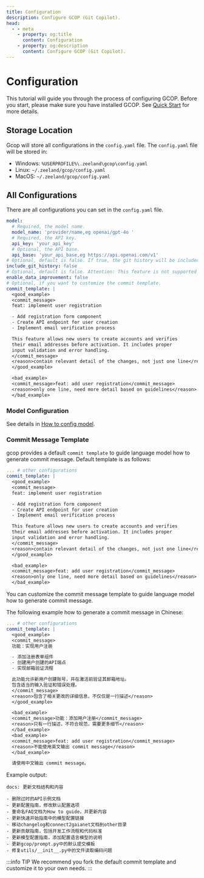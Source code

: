 ```yaml
---
title: Configuration
description: Configure GCOP (Git Copilot).
head:
  - - meta
    - property: og:title
      content: Configuration
    - property: og:description
      content: Configure GCOP (Git Copilot).
---
```


# Configuration

This tutorial will guide you through the process of configuring GCOP. Before you start, please make sure you have installed GCOP. See [Quick Start](/guide/quick-start) for more details.

## Storage Location

Gcop will store all configurations in the `config.yaml` file. The `config.yaml` file will be stored in:

- Windows: `%USERPROFILE%\.zeeland\gcop\config.yaml`
- Linux: `~/.zeeland/gcop/config.yaml`
- MacOS: `~/.zeeland/gcop/config.yaml`

## All Configurations

There are all configurations you can set in the `config.yaml` file.

```yaml
model:
  # Required, the model name.
  model_name: 'provider/name,eg openai/gpt-4o '
  # Required, the API key.
  api_key: 'your_api_key'
  # Optional, the API base.
  api_base: 'your_api_base,eg https://api.openai.com/v1'
# Optional, default is false. If true, the git history will be included in the prompt.
include_git_history: false
# Optional, default is false. Attention: This feature is not supported yet.
enable_data_improvement: false
# Optional, if you want to customize the commit template. 
commit_template: |
  <good_example>
  <commit_message>
  feat: implement user registration

  - Add registration form component
  - Create API endpoint for user creation
  - Implement email verification process

  This feature allows new users to create accounts and verifies
  their email addresses before activation. It includes proper
  input validation and error handling.
  </commit_message>
  <reason>contain relevant detail of the changes, not just one line</reason>
  </good_example>

  <bad_example>
  <commit_message>feat: add user registration</commit_message>
  <reason>only one line, need more detail based on guidelines</reason>
  </bad_example>
```

### Model Configuration

See details in [How to config model](/other/how-to-config-model.md).

### Commit Message Template

gcop provides a default `commit template` to guide language model how to generate commit message. Default template is as follows:

```yaml
... # other configurations
commit_template: |
  <good_example>
  <commit_message>
  feat: implement user registration

  - Add registration form component
  - Create API endpoint for user creation
  - Implement email verification process

  This feature allows new users to create accounts and verifies
  their email addresses before activation. It includes proper
  input validation and error handling.
  </commit_message>
  <reason>contain relevant detail of the changes, not just one line</reason>
  </good_example>

  <bad_example>
  <commit_message>feat: add user registration</commit_message>
  <reason>only one line, need more detail based on guidelines</reason>
  </bad_example>
```

You can customize the commit message template to guide language model how to generate commit message.

The following example how to generate a commit message in Chinese:


```yaml
... # other configurations
commit_template: |
  <good_example>
  <commit_message>
  功能：实现用户注册

  - 添加注册表单组件
  - 创建用户创建的API端点
  - 实现邮箱验证流程

  此功能允许新用户创建账号，并在激活前验证其邮箱地址。
  包含适当的输入验证和错误处理。
  </commit_message>
  <reason>包含了相关更改的详细信息，不仅仅是一行描述</reason>
  </good_example>

  <bad_example>
  <commit_message>功能：添加用户注册</commit_message>
  <reason>只有一行描述，不符合规范，需要更多细节</reason>
  </bad_example>
  <bad_example>
  <commit_message>feat: add user registration</commit_message>
  <reason>不能使用英文输出 commit message</reason>
  </bad_example>

  请使用中文输出 commit message。
```

Example output:

```
docs: 更新文档结构和内容

- 删除过时的API示例文档
- 更新配置指南，修改默认配置选项
- 重命名FAQ文档为How to guide，并更新内容
- 更新快速开始指南中的模型配置链接
- 移动changelog和connect2gaianet文档到other目录
- 更新贡献指南，包括开发工作流程和代码标准
- 更新模型配置指南，添加配置语言模型的说明
- 更新gcop/prompt.py中的默认提交模板
- 修复utils/__init__.py中的文件读取编码问题
```

:::info TIP
We recommend you fork the default commit template and customize it to your own needs.
:::
